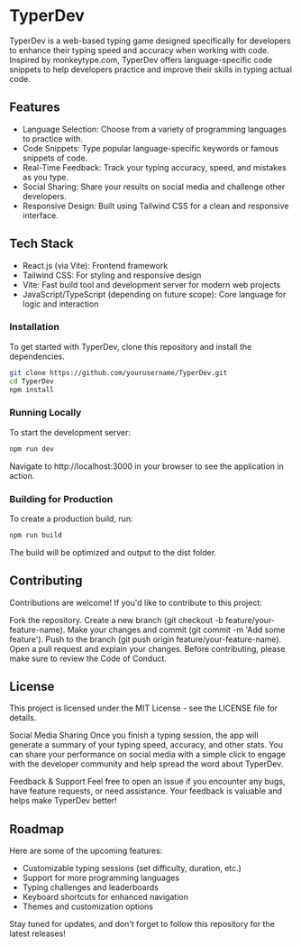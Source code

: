 # TyperDev

TyperDev is a web-based typing game designed specifically for developers to enhance their typing speed and accuracy when working with code. Inspired by monkeytype.com, TyperDev offers language-specific code snippets to help developers practice and improve their skills in typing actual code.

## Features

- Language Selection: Choose from a variety of programming languages to practice with.
- Code Snippets: Type popular language-specific keywords or famous snippets of code.
- Real-Time Feedback: Track your typing accuracy, speed, and mistakes as you type.
- Social Sharing: Share your results on social media and challenge other developers.
- Responsive Design: Built using Tailwind CSS for a clean and responsive interface.

## Tech Stack

- React.js (via Vite): Frontend framework
- Tailwind CSS: For styling and responsive design
- Vite: Fast build tool and development server for modern web projects
- JavaScript/TypeScript (depending on future scope): Core language for logic and interaction

### Installation

To get started with TyperDev, clone this repository and install the dependencies.

```bash
git clone https://github.com/yourusername/TyperDev.git
cd TyperDev
npm install
```

### Running Locally

To start the development server:

```bash
npm run dev
```

Navigate to http://localhost:3000 in your browser to see the application in action.

### Building for Production

To create a production build, run:

```bash
npm run build
```

The build will be optimized and output to the dist folder.

## Contributing

Contributions are welcome! If you'd like to contribute to this project:

Fork the repository.
Create a new branch (git checkout -b feature/your-feature-name).
Make your changes and commit (git commit -m 'Add some feature').
Push to the branch (git push origin feature/your-feature-name).
Open a pull request and explain your changes.
Before contributing, please make sure to review the Code of Conduct.

## License

This project is licensed under the MIT License - see the LICENSE file for details.

Social Media Sharing
Once you finish a typing session, the app will generate a summary of your typing speed, accuracy, and other stats. You can share your performance on social media with a simple click to engage with the developer community and help spread the word about TyperDev.

Feedback & Support
Feel free to open an issue if you encounter any bugs, have feature requests, or need assistance. Your feedback is valuable and helps make TyperDev better!

## Roadmap

Here are some of the upcoming features:

- Customizable typing sessions (set difficulty, duration, etc.)
- Support for more programming languages
- Typing challenges and leaderboards
- Keyboard shortcuts for enhanced navigation
- Themes and customization options

Stay tuned for updates, and don't forget to follow this repository for the latest releases!
